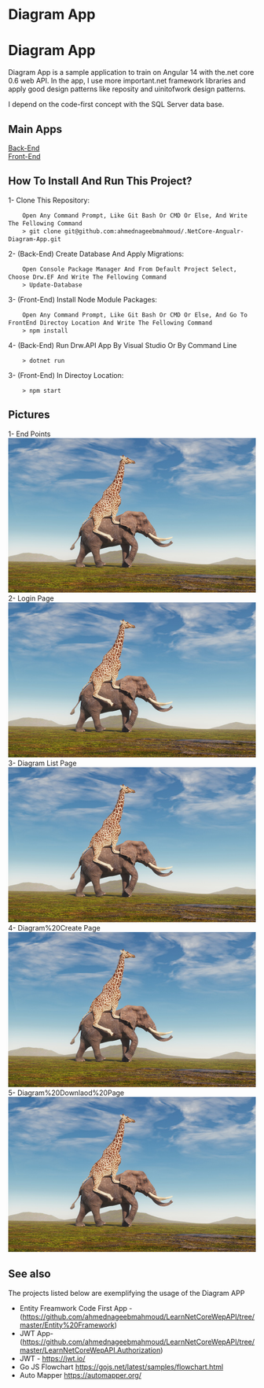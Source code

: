 # Diagram App

Diagram App
=====
Diagram App is a sample application to train on Angular 14 with the.net core 0.6 web API. In the app, I use more important.net framework libraries and apply good design patterns like reposity and uinitofwork design patterns.

I depend on the code-first concept with the SQL Server data base.

## Main Apps
[Back-End](https://github.com/ahmednageebmahmoud/.NetCore-Angualr-Diagram-App/tree/master/BackEnd) <br>
[Front-End](https://github.com/ahmednageebmahmoud/.NetCore-Angualr-Diagram-App/tree/master/FrontEnd)

How To Install And Run This Project?
-----------------------------------------
1- Clone This Repository:
```
    Open Any Command Prompt, Like Git Bash Or CMD Or Else, And Write The Fellowing Command
    > git clone git@github.com:ahmednageebmahmoud/.NetCore-Angualr-Diagram-App.git
```

2- (Back-End) Create Database And Apply Migrations:
```
    Open Console Package Manager And From Default Project Select, Choose Drw.EF And Write The Fellowing Command
    > Update-Database 
```

3- (Front-End) Install Node Module Packages:
```
    Open Any Command Prompt, Like Git Bash Or CMD Or Else, And Go To FrontEnd Directoy Location And Write The Fellowing Command
    > npm install 
```
 
4- (Back-End) Run Drw.API App By Visual Studio Or By Command Line 
```
    > dotnet run 
```
3- (Front-End) In Directoy Location:
```
    > npm start
```

Pictures
--------------------------------------------------------------------------------
1- End Points
<br>
    ![EndPoints](https://github.com/ahmednageebmahmoud/.NetCore-Angualr-Diagram-App/blob/master/Documentation/End%20Points.jpg?raw=true)
<br>
2- Login Page
    ![Login Page](https://github.com/ahmednageebmahmoud/.NetCore-Angualr-Diagram-App/blob/master/Documentation/Login%20Page.jpg?raw=true)
3- Diagram List Page
    ![Diagram List Page](https://github.com/ahmednageebmahmoud/.NetCore-Angualr-Diagram-App/blob/master/Documentation/Diagram%20List%20Page.jpg?raw=true)
4- Diagram%20Create Page
    ![Diagram Create Page](https://github.com/ahmednageebmahmoud/.NetCore-Angualr-Diagram-App/blob/master/Documentation/Diagram%20Create%20Page.jpg?raw=true)
5- Diagram%20Downlaod%20Page
    ![Diagram Downlaod Page](https://github.com/ahmednageebmahmoud/.NetCore-Angualr-Diagram-App/blob/master/Documentation/Diagram%20Downlaod%20Page.jpg?raw=true)

See also
--------------------------------------------------------------------------------

The projects listed below are exemplifying the usage of the Diagram APP

* Entity Freamwork Code First App - (https://github.com/ahmednageebmahmoud/LearnNetCoreWepAPI/tree/master/Entity%20Framework)
* JWT App- (https://github.com/ahmednageebmahmoud/LearnNetCoreWepAPI/tree/master/LearnNetCoreWepAPI.Authorization)
* JWT - https://jwt.io/
* Go JS Flowchart https://gojs.net/latest/samples/flowchart.html
* Auto Mapper https://automapper.org/
